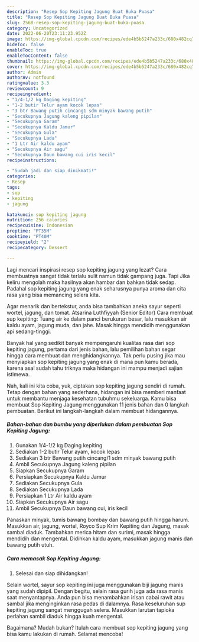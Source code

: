 ```yaml
---
description: "Resep Sop Kepiting Jagung Buat Buka Puasa"
title: "Resep Sop Kepiting Jagung Buat Buka Puasa"
slug: 2568-resep-sop-kepiting-jagung-buat-buka-puasa
category: Uncategorized
date: 2022-06-20T23:11:23.952Z
image: https://img-global.cpcdn.com/recipes/ede4b5b5247a233c/680x482cq70/sop-kepiting-jagung-foto-resep-utama.jpg
hideToc: false
enableToc: true
enableTocContent: false
thumbnail: https://img-global.cpcdn.com/recipes/ede4b5b5247a233c/680x482cq70/sop-kepiting-jagung-foto-resep-utama.jpg
cover: https://img-global.cpcdn.com/recipes/ede4b5b5247a233c/680x482cq70/sop-kepiting-jagung-foto-resep-utama.jpg
author: Admin
authorAv: notfound
ratingvalue: 3.3
reviewcount: 9
recipeingredient:
- "1/4-1/2 kg Daging kepiting"
- "1-2 butir Telur ayam kocok lepas"
- "3 btr Bawang putih cincang1 sdm minyak bawang putih"
- "Secukupnya Jagung kaleng pipilan"
- "Secukupnya Garam"
- "Secukupnya Kaldu Jamur"
- "Secukupnya Gula"
- "Secukupnya Lada"
- "1 Ltr Air kaldu ayam"
- "Secukupnya Air sagu"
- "Secukupnya Daun bawang cui iris kecil"
recipeinstructions:

- "Sudah jadi dan siap dinikmati!"
categories:
- Resep
tags:
- sop
- kepiting
- jagung

katakunci: sop kepiting jagung 
nutrition: 256 calories
recipecuisine: Indonesian
preptime: "PT35M"
cooktime: "PT40M"
recipeyield: "2"
recipecategory: Dessert

---
```



Lagi mencari inspirasi resep sop kepiting jagung yang lezat? Cara membuatnya sangat tidak terlalu sulit namun tidak gampang juga. Tapi Jika keliru mengolah maka hasilnya akan hambar dan bahkan tidak sedap. Padahal sop kepiting jagung yang enak seharusnya punya aroma dan cita rasa yang bisa memancing selera kita.


Agar menarik dan bertekstur, anda bisa tambahkan aneka sayur seperti wortel, jagung, dan tomat. Atsarina Luthfiyyah (Senior Editor) Cara membuat sup kepiting: Tuang air ke dalam panci berukuran besar, lalu masukkan air kaldu ayam, jagung muda, dan jahe. Masak hingga mendidih menggunakan api sedang-tinggi.

Banyak hal yang sedikit banyak mempengaruhi kualitas rasa dari sop kepiting jagung, pertama dari jenis bahan, lalu pemilihan bahan segar hingga cara membuat dan menghidangkannya. Tak perlu pusing jika mau menyiapkan sop kepiting jagung yang enak di mana pun kamu berada, karena asal sudah tahu triknya maka hidangan ini mampu menjadi sajian istimewa.


Nah, kali ini kita coba, yuk, ciptakan sop kepiting jagung sendiri di rumah. Tetap dengan bahan yang sederhana, hidangan ini bisa memberi manfaat untuk membantu menjaga kesehatan tubuhmu sekeluarga. Kamu bisa membuat Sop Kepiting Jagung menggunakan 11 jenis bahan dan 0 langkah pembuatan. Berikut ini langkah-langkah dalam membuat hidangannya.

<!--inarticleads1-->

##### Bahan-bahan dan bumbu yang diperlukan dalam pembuatan Sop Kepiting Jagung:

1. Gunakan 1/4-1/2 kg Daging kepiting
1. Sediakan 1-2 butir Telur ayam, kocok lepas
1. Sediakan 3 btr Bawang putih cincang/1 sdm minyak bawang putih
1. Ambil Secukupnya Jagung kaleng pipilan
1. Siapkan Secukupnya Garam
1. Persiapkan Secukupnya Kaldu Jamur
1. Sediakan Secukupnya Gula
1. Sediakan Secukupnya Lada
1. Persiapkan 1 Ltr Air kaldu ayam
1. Siapkan Secukupnya Air sagu
1. Ambil Secukupnya Daun bawang cui, iris kecil


Panaskan minyak, tumis bawang bombay dan bawang putih hingga harum. Masukkan air, jagung, wortel, Royco Sup Krim Kepiting dan Jagung, masak sambal diaduk. Tambahkan merica hitam dan surimi, masak hingga mendidih dan mengental. Didihkan kaldu ayam, masukkan jagung manis dan bawang putih utuh. 

<!--inarticleads2-->

##### Cara memasak Sop Kepiting Jagung:


1. Selesai dan siap dihidangkan!

Selain wortel, sayur sop kepiting ini juga menggunakan biji jagung manis yang sudah dipipil. Dengan begitu, selain rasa gurih juga ada rasa manis saat menyantapnya. Anda pun bisa menambahkan irisan cabai rawit atau sambal jika menginginkan rasa pedas di dalamnya. Rasa keseluruhan sup kepiting jagung sangat menggugah selera. Masukkan larutan tapioka perlahan sambil diaduk hingga kuah mengental. 

Bagaimana? Mudah bukan? Itulah cara membuat sop kepiting jagung yang bisa kamu lakukan di rumah. Selamat mencoba!
